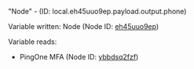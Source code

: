 "Node" - (ID: local.eh45uuo9ep.payload.output.phone)

Variable written:
Node (Node ID: [eh45uuo9ep](../nodes/eh45uuo9ep.md))

Variable reads:
* PingOne MFA (Node ID: [ybbdsq2fzf](../nodes/ybbdsq2fzf.md))
